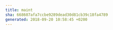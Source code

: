 ```yaml
---
title: maint
sha: 668607afa7ccbe9289dead30d81cb39c18fa4789
generated: 2018-09-20 10:58:45 +0200
---
```

